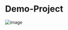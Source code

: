 # Demo-Project
![image](https://user-images.githubusercontent.com/26479059/174083779-2fa6533f-8800-4f3c-85a5-9d2ee1852fb7.png)
